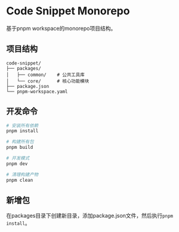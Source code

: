 # Code Snippet Monorepo

基于pnpm workspace的monorepo项目结构。

## 项目结构

```
code-snippet/
├── packages/
│   ├── common/    # 公共工具库
│   └── core/      # 核心功能模块
├── package.json
└── pnpm-workspace.yaml
```

## 开发命令

```bash
# 安装所有依赖
pnpm install

# 构建所有包
pnpm build

# 开发模式
pnpm dev

# 清理构建产物
pnpm clean
```

## 新增包

在packages目录下创建新目录，添加package.json文件，然后执行`pnpm install`。
